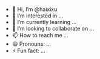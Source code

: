 - 👋 Hi, I’m @haixixu
- 👀 I’m interested in ...
- 🌱 I’m currently learning ...
- 💞️ I’m looking to collaborate on ...
- 📫 How to reach me ...
- 😄 Pronouns: ...
- ⚡ Fun fact: ...

<!---
haixixu/haixixu is a ✨ special ✨ repository because its `README.md` (this file) appears on your GitHub profile.
You can click the Preview link to take a look at your changes.
--->
